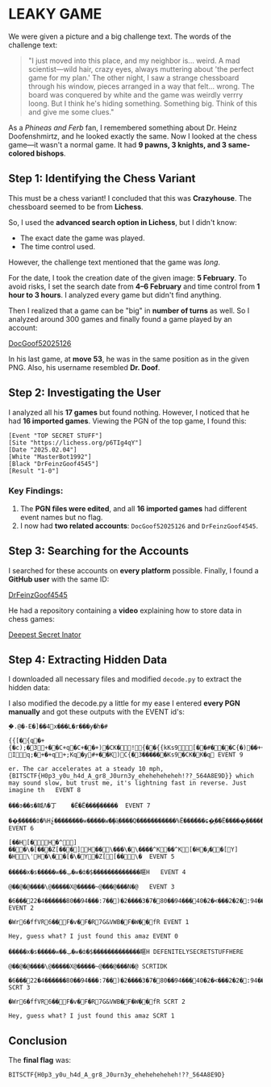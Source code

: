 # LEAKY GAME

We were given a picture and a big challenge text. The words of the challenge text:

> "I just moved into this place, and my neighbor is... weird. A mad scientist—wild hair, crazy eyes, always muttering about 'the perfect game for my plan.' The other night, I saw a strange chessboard through his window, pieces arranged in a way that felt... wrong. The board was conquered by white and the game was weirdly verrry loong. But I think he's hiding something. Something big. Think of this and give me some clues."

As a *Phineas and Ferb* fan, I remembered something about Dr. Heinz Doofenshmirtz, and he looked exactly the same. Now I looked at the chess game—it wasn't a normal game. It had **9 pawns, 3 knights, and 3 same-colored bishops**.

## Step 1: Identifying the Chess Variant

This must be a chess variant! I concluded that this was **Crazyhouse**. The chessboard seemed to be from **Lichess**.

So, I used the **advanced search option in Lichess**, but I didn't know:
- The exact date the game was played.
- The time control used.

However, the challenge text mentioned that the game was *long*.

For the date, I took the creation date of the given image: **5 February**. To avoid risks, I set the search date from **4–6 February** and time control from **1 hour to 3 hours**. I analyzed every game but didn't find anything.

Then I realized that a game can be "big" in **number of turns** as well. So I analyzed around 300 games and finally found a game played by an account:

[DocGoof52025126](https://lichess.org/@/DocGoof52025126)

In his last game, at **move 53**, he was in the same position as in the given PNG. Also, his username resembled **Dr. Doof**.

## Step 2: Investigating the User

I analyzed all his **17 games** but found nothing. However, I noticed that he had **16 imported games**. Viewing the PGN of the top game, I found this:

```
[Event "TOP SECRET STUFF"]
[Site "https://lichess.org/p6TIg4qY"]
[Date "2025.02.04"]
[White "MasterBot1992"]
[Black "DrFeinzGoof4545"]
[Result "1-0"]
```

### Key Findings:
1. The **PGN files were edited**, and all **16 imported games** had different event names but no flag.
2. I now had **two related accounts**: `DocGoof52025126` and `DrFeinzGoof4545`.

## Step 3: Searching for the Accounts

I searched for these accounts on **every platform** possible. Finally, I found a **GitHub user** with the same ID:

[DrFeinzGoof4545](https://github.com/DrFeinzGoof4545)

He had a repository containing a **video** explaining how to store data in chess games:

[Deepest Secret Inator](https://github.com/DrFeinzGoof4545/deepest-secret-inator)

## Step 4: Extracting Hidden Data

I downloaded all necessary files and modified `decode.py` to extract the hidden data:

I also modified the decode.py a little for my ease
I entered **every PGN manually** and got these outputs with the EVENT id's:

```
�֪.@�-E�]��4x���L�r���y�h�#

{{[�{q�+{�c);�3+��C+q�C+��+)�CK�!{��{{kKs9[��#���C{�)��++#�    Iq;�+�+q+;Kq�y#+��K)C{�3������Ks9�CK�K�q EVENT 9

er. The car accelerates at a steady 10 mph,{BITSCTF{H0p3_y0u_h4d_A_gr8_J0urn3y_eheheheheheh!??_564A8E9D}} which may sound slow, but trust me, it's lightning fast in reverse. Just imagine th   EVENT 8

���ͽ��ѕ�䁍Ʌ�丁    �Ё�Ё���́�ٕ�����  EVENT 7

��ͅ�����ȸ�%Н́չ��������ѡ�����ԝٔ��ٕȁ͕����Q�����������%Ё���́���ɕٕ�͔��Ё�����ͅ�������������$����ܰ��Н� EVENT 6

[��H[�H�^]    ���\�[���Z[���]H��\���\�\����^K��^K[�H�ۉ��[Y] �H\ˈH�\��[�\�Y�Z[[��\�  EVENT 5

�����х�ѕ�����ѡ��ݕ�ѡ�ȸ�$�������������䁥Н   EVENT 4

@��@�@����\@�����X@�����~@���@���N�@   EVENT 3

�6���22�4������80��94���:7��)�2����3�7�80��94���40�2�<���2�2�:94��6����3�0�47�����2�0�862�84���$���9��6���12�:2�:40�9�7�2��7���:!:�$�24��2���,���5�7��$��2�12��;��22�4�3�60�2�<�;�<�:42��1��64�0��0��7�80�:9��;�2�<���7�6<�;���7�2 EVENT 2

�Wr6�ffVR6��F�v�F�R7G&VWB�F�W��fR EVENT 1

Hey, guess what? I just found this amaz EVENT 0

�����х�ѕ�����ѡ��ݕ�ѡ�ȸ�$�������������䁥Н DEFENITELYSECRETSTUFFHERE

@��@�@����\@�����X@�����~@���@���N�@ SCRTIDK

�6���22�4������80��94���:7��)�2����3�7�80��94���40�2�<���2�2�:94��6����3�0�47�����2�0�862�84���$���9��6���12�:2�:40�9�7�2��7���:!:�$�24��2���,���5�7��$��2�12��;��22�4�3�60�2�<�;�<�:42��1��64�0��0��7�80�:9��;�2�<���7�6<�;���7�2 SCRT 3

�Wr6�ffVR6��F�v�F�R7G&VWB�F�W��fR SCRT 2

Hey, guess what? I just found this amaz SCRT 1
```

## Conclusion

The **final flag** was:

```
BITSCTF{H0p3_y0u_h4d_A_gr8_J0urn3y_eheheheheheh!??_564A8E9D}
```

